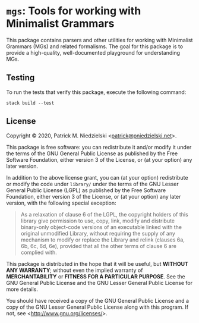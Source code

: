 `mgs`: Tools for working with Minimalist Grammars
===============================================================================

This package contains parsers and other utilities for working with
Minimalist Grammars (MGs) and related formalisms.  The goal for this
package is to provide a high-quality, well-documented playground for
understanding MGs.

Testing
-------------------------------------------------------------------------------

To run the tests that verify this package, execute the following
command:

    stack build --test

License
-------------------------------------------------------------------------------

Copyright © 2020, Patrick M. Niedzielski
&lt;<patrick@pniedzielski.net>&gt;.

This package is free software: you can redistribute it and/or modify
it under the terms of the GNU General Public License as published by
the Free Software Foundation, either version 3 of the License, or (at
your option) any later version.

In addition to the above license grant, you can (at your option)
redistribute or modify the code under `library/` under the terms of the
GNU Lesser General Public License (LGPL) as published by the Free
Software Foundation, either version 3 of the License, or (at your
option) any later version, with the following special exception:

> As a relaxation of clause 6 of the LGPL, the copyright holders of
> this library give permission to use, copy, link, modify and
> distribute binary-only object-code versions of an executable linked
> with the original unmodified Library, without requiring the supply
> of any mechanism to modify or replace the Library and relink
> (clauses 6a, 6b, 6c, 6d, 6e), provided that all the other terms of
> clause 6 are complied with.

This package is distributed in the hope that it will be useful, but
**WITHOUT ANY WARRANTY**; without even the implied warranty of
**MERCHANTABILITY** or **FITNESS FOR A PARTICULAR PURPOSE**.  See the
GNU General Public License and the GNU Lesser General Public License
for more details.

You should have received a copy of the GNU General Public License and
a copy of the GNU Lesser General Public License along with this
program.  If not, see &lt;<http://www.gnu.org/licenses/>&gt;.
